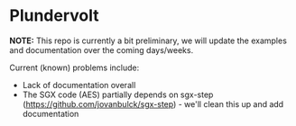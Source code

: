 # Plundervolt 

**NOTE:** This repo is currently a bit preliminary, we will update the examples and documentation over the coming days/weeks. 

Current (known) problems include:

 * Lack of documentation overall
 * The SGX code (AES) partially depends on sgx-step (https://github.com/jovanbulck/sgx-step) - we'll clean this up and add documentation
 
